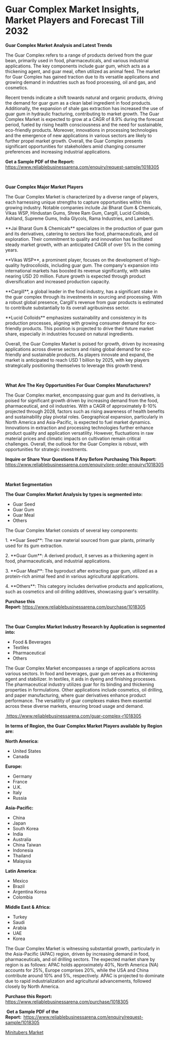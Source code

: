 <p><h1>Guar Complex Market Insights, Market Players and Forecast Till 2032</h1></p><p><strong>Guar Complex Market Analysis and Latest Trends</strong></p>
<p><p>The Guar Complex refers to a range of products derived from the guar bean, primarily used in food, pharmaceuticals, and various industrial applications. The key components include guar gum, which acts as a thickening agent, and guar meal, often utilized as animal feed. The market for Guar Complex has gained traction due to its versatile applications and growing demand in industries such as food processing, oil and gas, and cosmetics.</p><p>Recent trends indicate a shift towards natural and organic products, driving the demand for guar gum as a clean label ingredient in food products. Additionally, the expansion of shale gas extraction has increased the use of guar gum in hydraulic fracturing, contributing to market growth. The Guar Complex Market is expected to grow at a CAGR of 8.9% during the forecast period, fueled by rising health consciousness and the need for sustainable, eco-friendly products. Moreover, innovations in processing technologies and the emergence of new applications in various sectors are likely to further propel market growth. Overall, the Guar Complex presents significant opportunities for stakeholders amid changing consumer preferences and increasing industrial applications.</p></p>
<p><strong>Get a Sample PDF of the Report:&nbsp;</strong> <a href="https://www.reliablebusinessarena.com/enquiry/request-sample/1018305?utm_campaign=3118&utm_medium=2&utm_source=Github&utm_content=ia&utm_term=07042025&utm_id=guar-complex">https://www.reliablebusinessarena.com/enquiry/request-sample/1018305</a></p>
<p>&nbsp;</p>
<p><strong>Guar Complex Major Market Players</strong></p>
<p><p>The Guar Complex Market is characterized by a diverse range of players, each harnessing unique strengths to capture opportunities within this growing industry. Notable companies include Jai Bharat Gum & Chemicals, Vikas WSP, Hindustan Gums, Shree Ram Gum, Cargill, Lucid Colloids, Ashland, Supreme Gums, India Glycols, Rama Industries, and Lamberti.</p><p>**Jai Bharat Gum & Chemicals** specializes in the production of guar gum and its derivatives, catering to sectors like food, pharmaceuticals, and oil exploration. Their commitment to quality and innovation has facilitated steady market growth, with an anticipated CAGR of over 5% in the coming years.</p><p>**Vikas WSP**, a prominent player, focuses on the development of high-quality hydrocolloids, including guar gum. The company's expansion into international markets has boosted its revenue significantly, with sales nearing USD 20 million. Future growth is expected through product diversification and increased production capacity.</p><p>**Cargill**, a global leader in the food industry, has a significant stake in the guar complex through its investments in sourcing and processing. With a robust global presence, Cargill's revenue from guar products is estimated to contribute substantially to its overall agribusiness sector.</p><p>**Lucid Colloids** emphasizes sustainability and consistency in its production processes, aligning with growing consumer demand for eco-friendly products. This position is projected to drive their future market share, especially in industries focused on natural ingredients.</p><p>Overall, the Guar Complex Market is poised for growth, driven by increasing applications across diverse sectors and rising global demand for eco-friendly and sustainable products. As players innovate and expand, the market is anticipated to reach USD 1 billion by 2025, with key players strategically positioning themselves to leverage this growth trend.</p></p>
<p>&nbsp;</p>
<p><strong>What Are The Key Opportunities For Guar Complex Manufacturers?</strong></p>
<p><p>The Guar Complex market, encompassing guar gum and its derivatives, is poised for significant growth driven by increasing demand from the food, pharmaceutical, and oil industries. With a CAGR of approximately 8-10% projected through 2028, factors such as rising awareness of health benefits and sustainability play pivotal roles. Geographical expansion, particularly in North America and Asia-Pacific, is expected to fuel market dynamics. Innovations in extraction and processing technologies further enhance product quality and application versatility. However, fluctuations in raw material prices and climatic impacts on cultivation remain critical challenges. Overall, the outlook for the Guar Complex is robust, with opportunities for strategic investments.</p></p>
<p><strong>Inquire or Share Your Questions If Any Before Purchasing This Report:</strong> <a href="https://www.reliablebusinessarena.com/enquiry/pre-order-enquiry/1018305?utm_campaign=3118&utm_medium=2&utm_source=Github&utm_content=ia&utm_term=07042025&utm_id=guar-complex">https://www.reliablebusinessarena.com/enquiry/pre-order-enquiry/1018305</a></p>
<p>&nbsp;</p>
<p><strong>Market Segmentation</strong></p>
<p><strong>The Guar Complex Market Analysis by types is segmented into:</strong></p>
<p><ul><li>Guar Seed</li><li>Guar Gum</li><li>Guar Meal</li><li>Others</li></ul></p>
<p><p>The Guar Complex Market consists of several key components: </p><p>1. **Guar Seed**: The raw material sourced from guar plants, primarily used for its gum extraction.</p><p>2. **Guar Gum**: A derived product, it serves as a thickening agent in food, pharmaceuticals, and industrial applications.</p><p>3. **Guar Meal**: The byproduct after extracting guar gum, utilized as a protein-rich animal feed and in various agricultural applications.</p><p>4. **Others**: This category includes derivative products and applications, such as cosmetics and oil drilling additives, showcasing guar's versatility.</p></p>
<p><strong>Purchase this Report:&nbsp;</strong><a href="https://www.reliablebusinessarena.com/purchase/1018305?utm_campaign=3118&utm_medium=2&utm_source=Github&utm_content=ia&utm_term=07042025&utm_id=guar-complex">https://www.reliablebusinessarena.com/purchase/1018305</a></p>
<p>&nbsp;</p>
<p><strong>The Guar Complex Market Industry Research by Application is segmented into:</strong></p>
<p><ul><li>Food & Beverages</li><li>Textiles</li><li>Pharmaceutical</li><li>Others</li></ul></p>
<p><p>The Guar Complex Market encompasses a range of applications across various sectors. In food and beverages, guar gum serves as a thickening agent and stabilizer. In textiles, it aids in dyeing and finishing processes. The pharmaceutical industry utilizes guar for its binding and thickening properties in formulations. Other applications include cosmetics, oil drilling, and paper manufacturing, where guar derivatives enhance product performance. The versatility of guar complexes makes them essential across these diverse markets, ensuring broad usage and demand.</p></p>
<p><a href="https://www.reliablebusinessarena.com/guar-complex-r1018305?utm_campaign=3118&utm_medium=2&utm_source=Github&utm_content=ia&utm_term=07042025&utm_id=guar-complex">&nbsp;https://www.reliablebusinessarena.com/guar-complex-r1018305</a></p>
<p><strong>In terms of Region, the Guar Complex Market Players available by Region are:</strong></p>
<p>
    <p> <strong> North America: </strong>
        <ul>
            <li>United States</li>
            <li>Canada</li>
        </ul>
        </p> 
    <p> <strong> Europe: </strong>
        <ul>
            <li>Germany</li>
            <li>France</li>
            <li>U.K.</li>
            <li>Italy</li>
            <li>Russia</li>
        </ul>
        </p> 
    <p> <strong> Asia-Pacific: </strong>
        <ul>
            <li>China</li>
            <li>Japan</li>
            <li>South Korea</li>
            <li>India</li>
            <li>Australia</li>
            <li>China Taiwan</li>
            <li>Indonesia</li>
            <li>Thailand</li>
            <li>Malaysia</li>
        </ul>
        </p> 
    <p> <strong> Latin America: </strong>
        <ul>
            <li>Mexico</li>
            <li>Brazil</li>
            <li>Argentina Korea</li>
            <li>Colombia</li>
        </ul>
        </p> 
    <p> <strong> Middle East & Africa: </strong>
        <ul>
            <li>Turkey</li>
            <li>Saudi</li>
            <li>Arabia</li>
            <li>UAE</li>
            <li>Korea</li>
        </ul>
    </p>
    </p>
<p><p>The Guar Complex Market is witnessing substantial growth, particularly in the Asia-Pacific (APAC) region, driven by increasing demand in food, pharmaceuticals, and oil drilling sectors. The expected market share by region is as follows: APAC holds approximately 40%, North America (NA) accounts for 25%, Europe comprises 20%, while the USA and China contribute around 10% and 5%, respectively. APAC is projected to dominate due to rapid industrialization and agricultural advancements, followed closely by North America.</p></p>
<p><strong>Purchase this Report: </strong><a href="https://www.reliablebusinessarena.com/purchase/1018305?utm_campaign=3118&utm_medium=2&utm_source=Github&utm_content=ia&utm_term=07042025&utm_id=guar-complex">https://www.reliablebusinessarena.com/purchase/1018305</a></p>
<p>&nbsp;<strong>Get a Sample PDF of the Report:&nbsp;&nbsp;</strong><a href="https://www.reliablebusinessarena.com/enquiry/request-sample/1018305?utm_campaign=3118&utm_medium=2&utm_source=Github&utm_content=ia&utm_term=07042025&utm_id=guar-complex">https://www.reliablebusinessarena.com/enquiry/request-sample/1018305</a></p>
<p><strong></strong></p>
<p><p><a href="https://github.com/felishtimoti/Market-Research-Report-List-1/blob/main/minitubers-market.md?utm_campaign=3118&utm_medium=2&utm_source=Github&utm_content=ia&utm_term=07042025&utm_id=guar-complex">Minitubers Market</a></p></p>